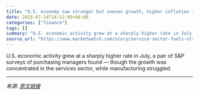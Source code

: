 ```yaml
---
title: "U.S. economy saw stronger but uneven growth, higher inflation in July: S&P surveys"
date: 2025-07-24T14:52:00+08:00
categories: ["finance"]
tags: []
summary: "U.S. economic activity grew at a sharply higher rate in July, a pair of S&amp;P surveys of purchasing managers found — though the growth was concentrated in the services sector, while manufacturing st"
source_url: "https://www.marketwatch.com/story/service-sector-fuels-stronger-growth-in-july-while-manufacturing-stumbles-s-p-pmi-surveys-find-79fceb30?mod=mw_rss_topstories"
---
```


U.S. economic activity grew at a sharply higher rate in July, a pair of S&amp;P surveys of purchasing managers found — though the growth was concentrated in the services sector, while manufacturing struggled.

---

*来源: [原文链接](https://www.marketwatch.com/story/service-sector-fuels-stronger-growth-in-july-while-manufacturing-stumbles-s-p-pmi-surveys-find-79fceb30?mod=mw_rss_topstories)*

